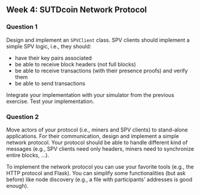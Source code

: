 ## Week 4: SUTDcoin Network Protocol

### Question 1
Design and implement an `SPVClient` class.  SPV clients should implement a
simple SPV logic, i.e., they should:
- have their key pairs associated
- be able to receive block headers (not full blocks)
- be able to receive transactions (with their presence proofs) and verify them
- be able to send transactions

Integrate your implementation with your simulator from the previous exercise.
Test your implementation.


### Question 2
Move actors of your protocol (i.e., miners and SPV clients) to stand-alone
applications.  For their communication, design and implement a simple network
protocol.  Your protocol should be able to handle different kind of messages
(e.g., SPV clients need only headers, miners need to synchronize entire
blocks, ...).

To implement the network protocol you can use your favorite tools (e.g., the
HTTP protocol and Flask).  You can simplify some functionalities (but ask
before) like node discovery (e.g., a file with participants' addresses is good
enough).

